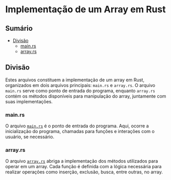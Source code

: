 # Implementação de um Array em Rust

## Sumário

- [Divisão](#divisão)
    - [main.rs](#mainrs)
    - [array.rs](#arrayrs)

## Divisão 
Estes arquivos constituem a implementação de um array em Rust, organizados em dois arquivos principais: `main.rs` e `array.rs`. O arquivo `main.rs` serve como ponto de entrada do programa, enquanto `array.rs` contém os métodos disponíveis para manipulação do array, juntamente com suas implementações.

### main.rs

O arquivo <a href="https://github.com/FabioHenriqueFarias/algorithms-And-Data-Dtructures/blob/main/Data_Structures/Arrays/Rust/main.rs">`main.rs`</a> é o ponto de entrada do programa. Aqui, ocorre a inicialização do programa, chamadas para funções e interações com o usuário, se necessário.

### array.rs

O arquivo <a href="https://github.com/FabioHenriqueFarias/algorithms-And-Data-Dtructures/blob/main/Data_Structures/Arrays/Rust/array.rs">`array.rs`</a> abriga a implementação dos métodos utilizados para operar em um array. Cada função é definida com a lógica necessária para realizar operações como inserção, exclusão, busca, entre outras, no array.